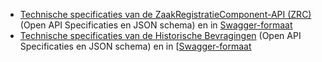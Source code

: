 * [Technische specificaties van de ZaakRegistratieComponent-API (ZRC)](https://github.com/JohanBoer/Test/Tree/master/Specificatie/zrc/openapi.yaml) (Open API Specificaties en JSON schema) en in [Swagger-formaat](https://petstore.swagger.io/?url=https://raw.githubusercontent.com/JohanBoer/Test/master/Specificatie/zrc/openapi.yaml)
* [Technische specificaties van de Historische Bevragingen](https://raw.githubusercontent.com/VNG-Realisatie/Bevragingen-ingeschreven-personen/tree/master/api-specificatie/Bevraging-Historie) (Open API Specificaties en JSON schema) en in [[Swagger-formaat](https://petstore.swagger.io/?url=https://raw.githubusercontent.com/VNG-Realisatie/Bevragingen-ingeschreven-personen/master/api-specificatie/Bevraging-Historie/openapi.yaml)

